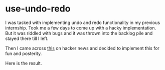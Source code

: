 # use-undo-redo

I was tasked with implementing undo and redo functionality in my previous internship. Took me a few days to come up with a hacky implementation. But it was riddled with bugs and it was thrown into the backlog pile and stayed there till I left.

Then I came across [this](https://blog.julik.nl/2025/03/a-tiny-undo-stack) on hacker news and decided to implement this for fun and posterity.

Here is the result.
